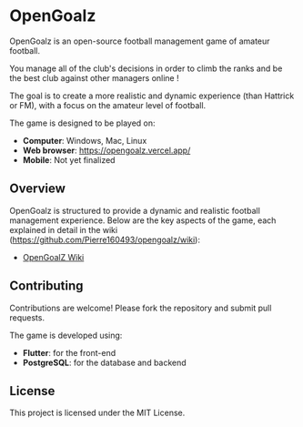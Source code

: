 # OpenGoalz

OpenGoalz is an open-source football management game of amateur football.

You manage all of the club's decisions in order to climb the ranks and be the best club against other managers online !

The goal is to create a more realistic and dynamic experience (than Hattrick or FM), with a focus on the amateur level of football.

The game is designed to be played on:

- **Computer**: Windows, Mac, Linux
- **Web browser**: <https://opengoalz.vercel.app/>
- **Mobile**: Not yet finalized

## Overview

OpenGoalz is structured to provide a dynamic and realistic football management experience. Below are the key aspects of the game, each explained in detail in the wiki (<https://github.com/Pierre160493/opengoalz/wiki>):

- [OpenGoalZ Wiki](Home)

## Contributing

Contributions are welcome! Please fork the repository and submit pull requests.

The game is developed using:

- **Flutter**: for the front-end
- **PostgreSQL**: for the database and backend

## License

This project is licensed under the MIT License.
